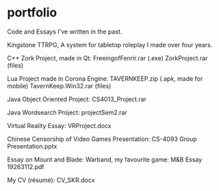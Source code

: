 # portfolio
Code and Essays I've written in the past.

Kingstone TTRPG,
A system for tabletop roleplay I made over four years.

C++ Zork Project, made in Qt:
FreeingofFenrir.rar (.exe)
ZorkProject.rar (files)

Lua Project made in Corona Engine:
TAVERNKEEP.zip (.apk, made for mobile)
TavernKeep.Win32.rar (files)

Java Object Oriented Project:
CS4013_Project.rar

Java Wordsearch Project:
projectSem2.rar

Virtual Reality Essay:
VRProject.docx

Chinese Censorship of Video Games Presentation:
CS-4093 Group Presentation.pptx

Essay on Mount and Blade: Warband, my favourite game:
M&B Essay 19263112.pdf

My CV (résumé):
CV_SKR.docx
